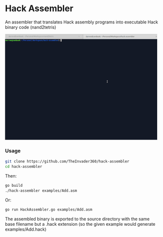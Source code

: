 # Hack Assembler

An assembler that translates Hack assembly programs into executable Hack binary code (nand2tetris)

![demo.gif](demo.gif)

### Usage

```bash
git clone https://github.com/TheInvader360/hack-assembler
cd hack-assembler
```

Then:

```bash
go build
./hack-assembler examples/Add.asm
```

Or:

```bash
go run HackAssembler.go examples/Add.asm
```

The assembled binary is exported to the source directory with the same base filename but a .hack extension (so the given example would generate examples/Add.hack)
